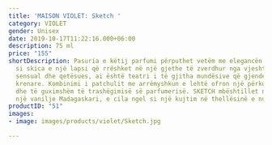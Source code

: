 ```yaml
---
title: 'MAISON VIOLET: Sketch '
category: VIOLET
gender: Unisex
date: 2019-10-17T11:22:16.000+06:00
description: 75 ml
price: "155"
shortDescription: Pasuria e këtij parfumi përputhet vetëm me elegancën e tij. Është
  si skica e një lapsi që rrëshket në një gjethe të zverdhur nga vjeshta. I thellë,
  sensual dhe qetësues, ai është teatri i të gjitha mundësive që gjenden në përulësinë
  krenare. Kombinimi i patchulit me arrëmyshkun e lehtë ofron një përkufizim të ri
  dhe të guximshëm të trashëgimisë së parfumerisë. SKETCH mbështillet në fund nga
  një vanilje Madagaskari, e cila ngel si një kujtim në thellësinë e nuhatjes.  **75ml-EDP-UNISEX**
productID: "51"
images:
- image: images/products/violet/Sketch.jpg

---
```

